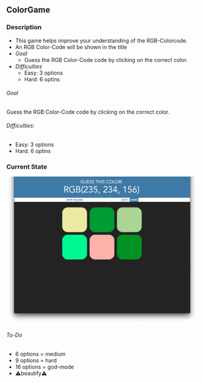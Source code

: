 ## ColorGame

### Description
- This game helps improve your understanding of the RGB-Colorcode.
- An RGB Color-Code will be shown in the title
- *Goal*
    - Guess the RGB Color-Code code by clicking on the correct color.
- *Difficulties*
    - Easy: 3 options
    - Hard: 6 optins
  
###### Goal
Guess the RGB Color-Code code by clicking on the correct color.

###### Difficulties:
- Easy: 3 options
- Hard: 6 optins

### Current State
<img src="images/screenshot.png" width="600">

###### To-Do
- 6 options = medium
- 9 options = hard
- 16 options = god-mode
- ⚠️beautify⚠️

